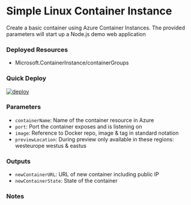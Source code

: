 # Simple Linux Container Instance
Create a basic container using Azure Container Instances. The provided parameters will start up a Node.js demo web application

### Deployed Resources
- Microsoft.ContainerInstance/containerGroups

### Quick Deploy
[![deploy](https://user-images.githubusercontent.com/14982936/29083503-e23aa98c-7c60-11e7-8436-5f3c32b9d8e3.png)](https://portal.azure.com/#create/Microsoft.Template/uri/https%3A%2F%2Fraw.githubusercontent.com%2Fbenc-uk%2Fazure-arm%2Fmaster%2Fiaas-containers%2Flinux-container%2Fazuredeploy.json)  

### Parameters
- `containerName`: Name of the container resource in Azure
- `port`: Port the container exposes and is listening on
- `image`: Reference to Docker repo, image & tag in standard notation
- `previewLocation`: During preview only available in these regions: westeurope westus & eastus

### Outputs
- `newContainerURL`: URL of new container including public IP
- `newContainerState`: State of the container

### Notes
